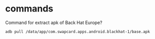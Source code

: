 # commands
Command for extract apk of Back Hat Europe?

`adb pull /data/app/com.swapcard.apps.android.blackhat-1/base.apk`

